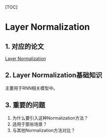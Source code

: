 [TOC]

# Layer Normalization

## 1. 对应的论文

[Layer Normalization](https://arxiv.org/abs/1607.06450)

## 2. Layer Normalization基础知识

主要用于RNN相关模型中。

## 3. 重要的问题

1. 为什么要引入这种Normalization方法？
2. 适用于那些场景？
3. 与其他Normalization方法对比？
